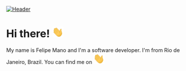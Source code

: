 [![Header](https://raw.githubusercontent.com/MartinHeinz/manofgpa/manofgpa/header.jpg 'Header')](https://felipemano.dev/)

# Hi there! <img src="https://github.com/Manofgpa/Manofgpa/blob/21ba3cb7328259ff6bb1e5b583fec8b40dae7d7e/wave.gif" width="30px">

My name is Felipe Mano and I'm a software developer. I'm from Rio de Janeiro, Brazil. You can find me on <img src="https://raw.githubusercontent.com/manofgpa/manofgpa/master/wave.gif" width="30px"><a href="https://www.linkedin.com/in/felipemano"/></img>

<!--
**Manofgpa/Manofgpa** is a ✨ _special_ ✨ repository because its `README.md` (this file) appears on your GitHub profile.

Here are some ideas to get you started:

- 🔭 I’m currently working on ...
- 🌱 I’m currently learning ...
- 👯 I’m looking to collaborate on ...
- 🤔 I’m looking for help with ...
- 💬 Ask me about ...
- 📫 How to reach me: ...
- 😄 Pronouns: ...
- ⚡ Fun fact: ...
-->
